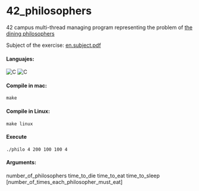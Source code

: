 42_philosophers
=====
42 campus multi-thread managing program representing the problem of [the dining philosophers](https://en.wikipedia.org/wiki/Dining_philosophers_problem)
  
Subject of the exercise: [en.subject.pdf](https://github.com/EndikaCo/42_philosophers/files/14164779/en.subject.pdf)

#### Languajes:  
  
![C](https://img.shields.io/badge/C-grey?style=ecorreia&logo=&logoColor=-black)
![C](https://img.shields.io/badge/Makefile-grey?style=ecorreia&logo=makefile&logoColor=-black)

#### Compile in mac:
```
make 
```
#### Compile in Linux:
```
make linux
```

#### Execute
```
./philo 4 200 100 100 4
```
#### Arguments:  
number_of_philosophers time_to_die time_to_eat
time_to_sleep [number_of_times_each_philosopher_must_eat]
